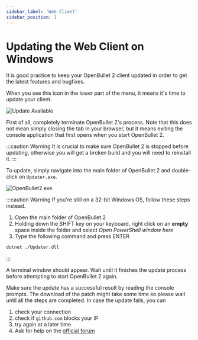 ```yaml
---
sidebar_label: 'Web Client'
sidebar_position: 1
---
```


# Updating the Web Client on Windows
It is good practice to keep your OpenBullet 2 client updated in order to get the latest features and bugfixes.

When you see this icon in the lower part of the menu, it means it's time to update your client.

![Update Available](/img/updating/web-client/notification.png)

First of all, completely terminate OpenBullet 2's process. Note that this does not mean simply closing the tab in your browser, but it means exiting the console application that first opens when you start OpenBullet 2.

:::caution Warning
It is crucial to make sure OpenBullet 2 is stopped before updating, otherwise you will get a broken build and you will need to reinstall it.
:::

To update, simply navigate into the main folder of OpenBullet 2 and double-click on `Updater.exe`.

![OpenBullet2.exe](/img/updating/web-client/windows-executable.png)

:::caution Warning
If you're still on a 32-bit Windows OS, follow these steps instead.
1. Open the main folder of OpenBullet 2
2. Holding down the SHIFT key on your keyboard, right click on an **empty** space inside the folder and select *Open PowerShell window here*
3. Type the following command and press ENTER
```bash
dotnet ./Updater.dll
```
:::

A terminal window should appear. Wait until it finishes the update process before attempting to start OpenBullet 2 again.

Make sure the update has a successful result by reading the console prompts. The download of the patch might take some time so please wait until all the steps are completed. In case the update fails, you can
1. check your connection
2. check if `github.com` blocks your IP
3. try again at a later time
4. Ask for help on the [official forum](https://discourse.openbullet.dev)
